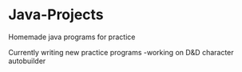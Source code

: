 # Java-Projects
Homemade java programs for practice

Currently writing new practice programs
  -working on D&D character autobuilder
